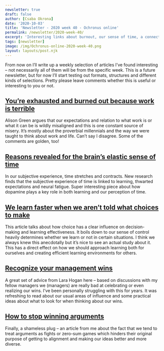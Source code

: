 ```yaml
---
newsletter: true
draft: false
author: [Csaba Okrona]
date: '2020-10-03'
title: 'Newsletter - 2020 week 40 - Ochronus online'
permalink: /newsletter/2020-week-40/
excerpt: 'Interesting links about burnout, our sense of time, a connection between learning speed and being told what choices to make, recognizing your management wins and how to have productive arguments.'
tags: [newsletter]
image: /img/Ochronus-online-2020-week-40.png
layout: layouts/post.njk
---
```


From now on I’ll write up a weekly selection of articles I’ve found interesting – not necessarily all of them will be from the specific week. This is a future newsletter, but for now I’ll start testing out formats, structures and different kinds of selections. Pretty please leave comments whether this is useful or interesting to you or not.

## [You’re exhausted and burned out because work is terrible](https://www.askamanager.org/2020/09/youre-exhausted-and-burned-out-because-work-is-terrible.html)
Alison Green argues that our expectations and relation to what work is or what it can be is wildly misaligned and this is one constant source of misery. It’s mostly about the proverbial millennials and the way we were taught to think about work and life. Can’t say I disagree. Some of the comments are golden, too!

## [Reasons revealed for the brain’s elastic sense of time](https://www.quantamagazine.org/reasons-revealed-for-the-brains-elastic-sense-of-time-20200924/)
In our subjective experience, time stretches and contracts. New research finds that the subjective experience of time is linked to learning, thwarted expectations and neural fatigue. Super interesting piece about how dopamine plays a key role in both learning and our perception of time.

## [We learn faster when we aren’t told what choices to make](https://www.scientificamerican.com/article/we-learn-faster-when-we-arent-told-what-choices-to-make/)
This article talks about how choice has a clear influence on decision-making and learning effectiveness. It boils down to our sense of control heavily determines whether we learn or not in certain situations. I think we always knew this anecdotally but it’s nice to see an actual study about it. This has a direct effect on how we should approach learning both for ourselves and creating efficient learning environments for others.

## [Recognize your management wins](https://larahogan.me/blog/recognize-your-management-wins/)
A great set of advice from Lara Hogan here – based on discussions with my fellow managers we (managers) are really bad at celebrating or even realizing our wins. I’ve been personally struggling with this for years. It was refreshing to read about our usual areas of influence and some practical ideas about what to look for when thinking about our wins.

## [How to stop winning arguments](https://ochronus.online/how-to-stop-winning-arguments/)
Finally, a shameless plug – an article from me about the fact that we tend to treat arguments as fights or zero-sum games which hinders their original purpose of getting to alignment and making our ideas better and more diverse.


